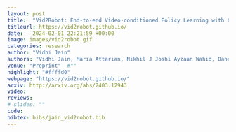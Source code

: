 ```yaml
---
layout: post
title:  "Vid2Robot: End-to-end Video-conditioned Policy Learning with Cross-Attention Transformers"
titleurl: https://vid2robot.github.io/
date:   2024-02-01 22:21:59 +00:00
image: images/vid2robot.gif
categories: research
author: "Vidhi Jain"
authors: "Vidhi Jain, Maria Attarian, Nikhil J Joshi Ayzaan Wahid, Danny Driess, Quan Vuong, Pannag R Sanketi, Pierre Sermanet, Stefan Welker, Christine Chan, Igor Gilitschenski, Yonatan Bisk, Debidatta Dwibedi."
venue: "Preprint"  #""
highlight: "#ffffd0"    
webpage: "https://vid2robot.github.io/"
arxiv: http://arxiv.org/abs/2403.12943
video: 
reviews: 
# slides: ""
code: 
bibtex: bibs/jain_vid2robot.bib
---
```

